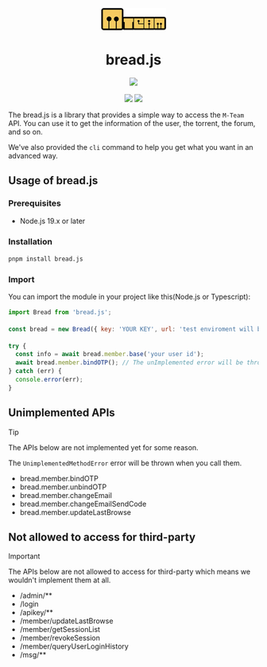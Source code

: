 <p align="center">
  <img src="https://github.com/danielsss/bread/blob/main/docs/images/logo.png">
</p>
<h1 align="center">bread.js</h1>

<p align="center">
  <a href="https://www.typescriptlang.org/" target="_blank"><img src="https://forthebadge.com/images/badges/made-with-typescript.svg"></a>
</p>

<p align="center">
  <a href="https://www.npmjs.com/package/bread.js" target="_blank"><img src="https://img.shields.io/npm/v/bread.js?style=for-the-badge"></a>
  <a href="https://www.npmjs.com/package/bread.js" target="_blank"><img src="https://img.shields.io/npm/dt/bread.js?style=for-the-badge"></a>
</p>


The bread.js is a library that provides a simple way to access the `M-Team` API.
You can use it to get the information of the user, the torrent, the forum, and so on.


We've also provided the `cli` command to help you get what you want in an advanced way.


## Usage of bread.js



### Prerequisites

- Node.js 19.x or later

### Installation

```bash
pnpm install bread.js
```

### Import

You can import the module in your project like this(Node.js or Typescript):

```javascript
import Bread from 'bread.js';

const bread = new Bread({ key: 'YOUR KEY', url: 'test enviroment will be used in default' });

try {
  const info = await bread.member.base('your user id');
  await bread.member.bindOTP(); // The unImplemented error will be thrown
} catch (err) {
  console.error(err);
}
```

## Unimplemented APIs

> [!TIP]
> 
> The APIs below are not implemented yet for some reason.
> 
> The `UnimplementedMethodError` error will be thrown when you call them.

 
* bread.member.bindOTP
* bread.member.unbindOTP
* bread.member.changeEmail
* bread.member.changeEmailSendCode
* bread.member.updateLastBrowse


## Not allowed to access for third-party

> [!IMPORTANT]
> The APIs below are not allowed to access for third-party which means we wouldn't implement them at all.

* /admin/**
* /login
* /apikey/**
* /member/updateLastBrowse
* /member/getSessionList
* /member/revokeSession
* /member/queryUserLoginHistory
* /msg/**
